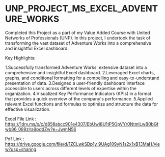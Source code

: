 # UNP_PROJECT_MS_EXCEL_ADVENTURE_WORKS

Completed this Project as a part of my Value Added Course with United Networks of Professionals (UNP). In this project, I undertook the task of transforming the vast dataset of Adventure Works into a comprehensive and insightful Excel dashboard.

Key Highlights:

1.Successfully transformed Adventure Works' extensive dataset into a comprehensive and insightful Excel dashboard.
2.Leveraged Excel charts, graphs, and conditional formatting for a compelling and easy-to-understand presentation of data.
3.Designed a user-friendly dashboard interface accessible to users across different levels of expertise within the organization.
4.Visualized Key Performance Indicators (KPIs) in a format that provides a quick overview of the company's performance.
5.Applied relevant Excel functions and formulas to optimize and structure the data for effective visualization.

Excel File Link : https://1drv.ms/x/c/d858abcc901e4307/EbUwi8U1tP5OpVYr0NtmILwB0bGfwb86_089zlra9pddZw?e=JwmN56

Pdf Link : https://drive.google.com/file/d/1ZCLwkSDp1y_9UAg109yN1s2x1xB13MaH/view?usp=sharing
